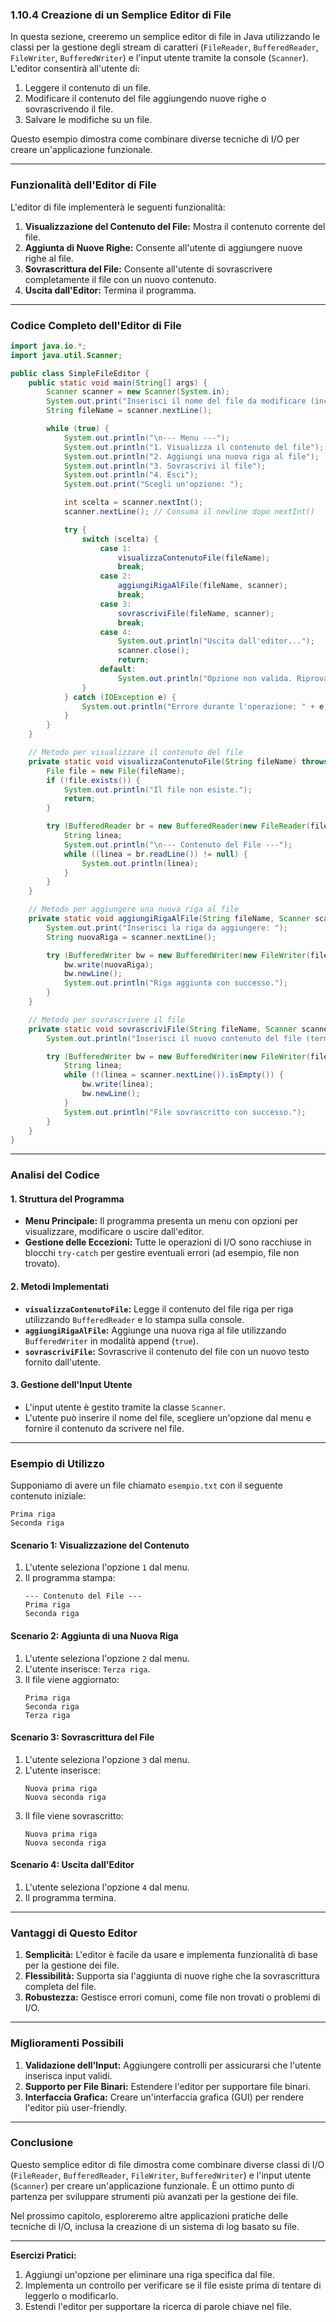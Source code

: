 ### **1.10.4 Creazione di un Semplice Editor di File**

In questa sezione, creeremo un semplice editor di file in Java utilizzando le classi per la gestione degli stream di caratteri (`FileReader`, `BufferedReader`, `FileWriter`, `BufferedWriter`) e l'input utente tramite la console (`Scanner`). L'editor consentirà all'utente di:
1. Leggere il contenuto di un file.
2. Modificare il contenuto del file aggiungendo nuove righe o sovrascrivendo il file.
3. Salvare le modifiche su un file.

Questo esempio dimostra come combinare diverse tecniche di I/O per creare un'applicazione funzionale.

---

### **Funzionalità dell'Editor di File**

L'editor di file implementerà le seguenti funzionalità:
1. **Visualizzazione del Contenuto del File:** Mostra il contenuto corrente del file.
2. **Aggiunta di Nuove Righe:** Consente all'utente di aggiungere nuove righe al file.
3. **Sovrascrittura del File:** Consente all'utente di sovrascrivere completamente il file con un nuovo contenuto.
4. **Uscita dall'Editor:** Termina il programma.

---

### **Codice Completo dell'Editor di File**

```java
import java.io.*;
import java.util.Scanner;

public class SimpleFileEditor {
    public static void main(String[] args) {
        Scanner scanner = new Scanner(System.in);
        System.out.print("Inserisci il nome del file da modificare (includi estensione): ");
        String fileName = scanner.nextLine();

        while (true) {
            System.out.println("\n--- Menu ---");
            System.out.println("1. Visualizza il contenuto del file");
            System.out.println("2. Aggiungi una nuova riga al file");
            System.out.println("3. Sovrascrivi il file");
            System.out.println("4. Esci");
            System.out.print("Scegli un'opzione: ");

            int scelta = scanner.nextInt();
            scanner.nextLine(); // Consuma il newline dopo nextInt()

            try {
                switch (scelta) {
                    case 1:
                        visualizzaContenutoFile(fileName);
                        break;
                    case 2:
                        aggiungiRigaAlFile(fileName, scanner);
                        break;
                    case 3:
                        sovrascriviFile(fileName, scanner);
                        break;
                    case 4:
                        System.out.println("Uscita dall'editor...");
                        scanner.close();
                        return;
                    default:
                        System.out.println("Opzione non valida. Riprova.");
                }
            } catch (IOException e) {
                System.out.println("Errore durante l'operazione: " + e.getMessage());
            }
        }
    }

    // Metodo per visualizzare il contenuto del file
    private static void visualizzaContenutoFile(String fileName) throws IOException {
        File file = new File(fileName);
        if (!file.exists()) {
            System.out.println("Il file non esiste.");
            return;
        }

        try (BufferedReader br = new BufferedReader(new FileReader(file))) {
            String linea;
            System.out.println("\n--- Contenuto del File ---");
            while ((linea = br.readLine()) != null) {
                System.out.println(linea);
            }
        }
    }

    // Metodo per aggiungere una nuova riga al file
    private static void aggiungiRigaAlFile(String fileName, Scanner scanner) throws IOException {
        System.out.print("Inserisci la riga da aggiungere: ");
        String nuovaRiga = scanner.nextLine();

        try (BufferedWriter bw = new BufferedWriter(new FileWriter(fileName, true))) { // Append mode
            bw.write(nuovaRiga);
            bw.newLine();
            System.out.println("Riga aggiunta con successo.");
        }
    }

    // Metodo per sovrascrivere il file
    private static void sovrascriviFile(String fileName, Scanner scanner) throws IOException {
        System.out.println("Inserisci il nuovo contenuto del file (termina con una riga vuota):");

        try (BufferedWriter bw = new BufferedWriter(new FileWriter(fileName))) { // Sovrascrive il file
            String linea;
            while (!(linea = scanner.nextLine()).isEmpty()) {
                bw.write(linea);
                bw.newLine();
            }
            System.out.println("File sovrascritto con successo.");
        }
    }
}
```

---

### **Analisi del Codice**

#### **1. Struttura del Programma**
- **Menu Principale:** Il programma presenta un menu con opzioni per visualizzare, modificare o uscire dall'editor.
- **Gestione delle Eccezioni:** Tutte le operazioni di I/O sono racchiuse in blocchi `try-catch` per gestire eventuali errori (ad esempio, file non trovato).

#### **2. Metodi Implementati**
- **`visualizzaContenutoFile`:** Legge il contenuto del file riga per riga utilizzando `BufferedReader` e lo stampa sulla console.
- **`aggiungiRigaAlFile`:** Aggiunge una nuova riga al file utilizzando `BufferedWriter` in modalità append (`true`).
- **`sovrascriviFile`:** Sovrascrive il contenuto del file con un nuovo testo fornito dall'utente.

#### **3. Gestione dell'Input Utente**
- L'input utente è gestito tramite la classe `Scanner`.
- L'utente può inserire il nome del file, scegliere un'opzione dal menu e fornire il contenuto da scrivere nel file.

---

### **Esempio di Utilizzo**

Supponiamo di avere un file chiamato `esempio.txt` con il seguente contenuto iniziale:
```
Prima riga
Seconda riga
```

#### **Scenario 1: Visualizzazione del Contenuto**
1. L'utente seleziona l'opzione `1` dal menu.
2. Il programma stampa:
   ```
   --- Contenuto del File ---
   Prima riga
   Seconda riga
   ```

#### **Scenario 2: Aggiunta di una Nuova Riga**
1. L'utente seleziona l'opzione `2` dal menu.
2. L'utente inserisce: `Terza riga`.
3. Il file viene aggiornato:
   ```
   Prima riga
   Seconda riga
   Terza riga
   ```

#### **Scenario 3: Sovrascrittura del File**
1. L'utente seleziona l'opzione `3` dal menu.
2. L'utente inserisce:
   ```
   Nuova prima riga
   Nuova seconda riga
   ```
3. Il file viene sovrascritto:
   ```
   Nuova prima riga
   Nuova seconda riga
   ```

#### **Scenario 4: Uscita dall'Editor**
1. L'utente seleziona l'opzione `4` dal menu.
2. Il programma termina.

---

### **Vantaggi di Questo Editor**

1. **Semplicità:** L'editor è facile da usare e implementa funzionalità di base per la gestione dei file.
2. **Flessibilità:** Supporta sia l'aggiunta di nuove righe che la sovrascrittura completa del file.
3. **Robustezza:** Gestisce errori comuni, come file non trovati o problemi di I/O.

---

### **Miglioramenti Possibili**

1. **Validazione dell'Input:** Aggiungere controlli per assicurarsi che l'utente inserisca input validi.
2. **Supporto per File Binari:** Estendere l'editor per supportare file binari.
3. **Interfaccia Grafica:** Creare un'interfaccia grafica (GUI) per rendere l'editor più user-friendly.

---

### **Conclusione**

Questo semplice editor di file dimostra come combinare diverse classi di I/O (`FileReader`, `BufferedReader`, `FileWriter`, `BufferedWriter`) e l'input utente (`Scanner`) per creare un'applicazione funzionale. È un ottimo punto di partenza per sviluppare strumenti più avanzati per la gestione dei file.

Nel prossimo capitolo, esploreremo altre applicazioni pratiche delle tecniche di I/O, inclusa la creazione di un sistema di log basato su file.

---

**Esercizi Pratici:**
1. Aggiungi un'opzione per eliminare una riga specifica dal file.
2. Implementa un controllo per verificare se il file esiste prima di tentare di leggerlo o modificarlo.
3. Estendi l'editor per supportare la ricerca di parole chiave nel file.
